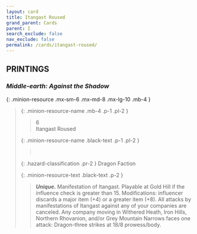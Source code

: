 ```yaml
---
layout: card
title: Itangast Roused
grand_parent: Cards
parent: I
search_exclude: false
nav_exclude: false
permalink: /cards/itangast-roused/
---
```


## PRINTINGS


### _Middle-earth: Against the Shadow_

{: .minion-resource .mx-sm-6 .mx-md-8 .mx-lg-10 .mb-4 }
> {: .minion-resource-name .mb-4 .p-1 .pl-2 }
> > <div class="hazard-mp">6</div>
> > <div class="card-name">Itangast Roused</div>
>
> {: .minion-resource-name .black-text .p-1 .pl-2 }
> > &nbsp;
>
> {: .hazard-classification .pr-2 }
> Dragon Faction
>
> {: .minion-resource-text .black-text .p-2 }
> > _**Unique.**_ Manifestation of Itangast. Playable at Gold Hill if the influence check is greater than 15. Modifications: influencer discards a major item (+4) or a greater item (+8). All attacks by manifestations of Itangast against any of your companies are canceled. Any company moving in Withered Heath, Iron Hills, Northern Rhovanion, and/or Grey Mountain Narrows faces one attack: Dragon-three strikes at 18/8 prowess/body. 
> 
